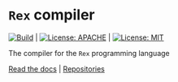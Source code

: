 # `Rex` compiler
[![Build](https://github.com/rexlang/rex-c/actions/workflows/cmake-single-platform.yml/badge.svg?branch=main)](https://github.com/rexlang/rex-c/actions/workflows/cmake-single-platform.yml) |
[![License: APACHE](https://img.shields.io/badge/License-Apache_2.0-blue.svg)](https://opensource.org/licenses/Apache-2.0) |
[![License: MIT](https://img.shields.io/badge/License-MIT-yellow.svg)](https://opensource.org/licenses/MIT)

The compiler for the `Rex` programming language

[Read the docs](https://www.rexlang.org) |
[Repositories](https://www.github.com/rexlang/rex)
